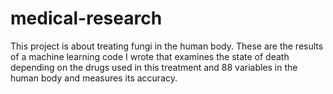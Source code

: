 # medical-research
This project is about treating fungi in the human body. These are the results of a machine learning code I wrote that examines the state of death depending on the drugs used in this treatment and 88 variables in the human body and measures its accuracy.
